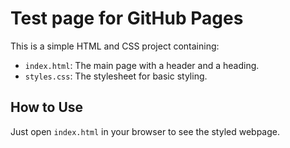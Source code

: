 # Test page for GitHub Pages

This is a simple HTML and CSS project containing:

- `index.html`: The main page with a header and a heading.
- `styles.css`: The stylesheet for basic styling.

## How to Use

Just open `index.html` in your browser to see the styled webpage.
